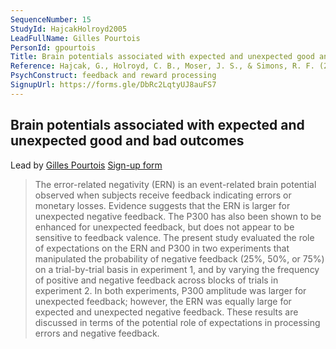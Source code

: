 ```yaml
---
SequenceNumber: 15
StudyId: HajcakHolroyd2005
LeadFullName: Gilles Pourtois
PersonId: gpourtois
Title: Brain potentials associated with expected and unexpected good and bad outcomes
Reference: Hajcak, G., Holroyd, C. B., Moser, J. S., & Simons, R. F. (2005). Brain potentials associated with expected and unexpected good and bad outcomes. Psychophysiology, 42(2), 161–170. https://doi.org/10.1111/j.1469-8986.2005.00278.x
PsychConstruct: feedback and reward processing
SignupUrl: https://forms.gle/DbRc2LqtyUJ8auFS7
---
```


## Brain potentials associated with expected and unexpected good and bad outcomes

Lead by [Gilles Pourtois](/people/gpourtois)
[Sign-up form](https://forms.gle/DbRc2LqtyUJ8auFS7)

> The error-related negativity (ERN) is an event-related brain potential observed when subjects receive feedback indicating errors or monetary losses. Evidence suggests that the ERN is larger for unexpected negative feedback. The P300 has also been shown to be enhanced for unexpected feedback, but does not appear to be sensitive to feedback valence. The present study evaluated the role of expectations on the ERN and P300 in two experiments that manipulated the probability of negative feedback (25%, 50%, or 75%) on a trial-by-trial basis in experiment 1, and by varying the frequency of positive and negative feedback across blocks of trials in experiment 2. In both experiments, P300 amplitude was larger for unexpected feedback; however, the ERN was equally large for expected and unexpected negative feedback. These results are discussed in terms of the potential role of expectations in processing errors and negative feedback.
